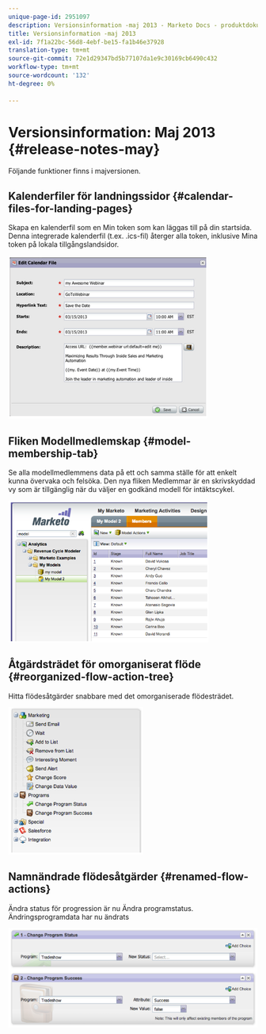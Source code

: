 ```yaml
---
unique-page-id: 2951097
description: Versionsinformation -maj 2013 - Marketo Docs - produktdokumentation
title: Versionsinformation -maj 2013
exl-id: 7f1a22bc-56d8-4ebf-be15-fa1b46e37928
translation-type: tm+mt
source-git-commit: 72e1d29347bd5b77107da1e9c30169cb6490c432
workflow-type: tm+mt
source-wordcount: '132'
ht-degree: 0%

---
```


# Versionsinformation: Maj 2013 {#release-notes-may}

Följande funktioner finns i majversionen.

## Kalenderfiler för landningssidor {#calendar-files-for-landing-pages}

Skapa en kalenderfil som en Min token som kan läggas till på din startsida. Denna integrerade kalenderfil (t.ex. .ics-fil) återger alla token, inklusive Mina token på lokala tillgångslandsidor.

![](assets/image2014-9-22-16-3a3-3a18.png)

## Fliken Modellmedlemskap {#model-membership-tab}

Se alla modellmedlemmens data på ett och samma ställe för att enkelt kunna övervaka och felsöka. Den nya fliken Medlemmar är en skrivskyddad vy som är tillgänglig när du väljer en godkänd modell för intäktscykel.

![](assets/image2014-9-22-16-3a3-3a33.png)

## Åtgärdsträdet för omorganiserat flöde {#reorganized-flow-action-tree}

Hitta flödesåtgärder snabbare med det omorganiserade flödesträdet.

![](assets/image2014-9-22-16-3a3-3a58.png)

## Namnändrade flödesåtgärder {#renamed-flow-actions}

Ändra status för progression är nu Ändra programstatus. Ändringsprogramdata har nu ändrats

![](assets/image2014-9-22-16-3a4-3a17.png)
